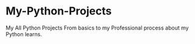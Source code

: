 # My-Python-Projects
My All Python Projects
From basics to my Professional process about my Python learns.
